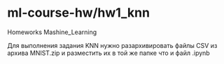 # ml-course-hw/hw1_knn
Homeworks Mashine_Learning

Для выполнения задания KNN нужно разархивировать файлы CSV из архива MNIST.zip и разместить их в той же папке что и файл .ipynb
